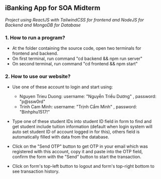 
## iBanking App for SOA Midterm

*Project using ReactJS with TailwindCSS for frontend and NodeJS for Backend and MongoDB for Database*

### 1. How to run a program?
- At the folder containing the source code, open two terminals for frontend and backend.
- On first terminal, run command "cd backend && npm run server"
- On second terminal, run command "cd frontend && npm start"

### 2. How to use our website?
- Use one of these account to login and start using:
  - Nguyen Trieu Duong: username: "Nguyễn Triều Dương" , password: "p@ssw0rd"
  - Trinh Cam Minh: username: "Trịnh Cẩm Minh" , password: "Binhphu1517!"

- Type one of these student IDs into student ID field in form to find and get student include tuition information (default when login system will auto set student ID of account logged in for this), others field is automatically filled with data from the database.

- Click on the "Send OTP" button to get OTP in your email which was registered with this account, copy it and paste into the OTP field, confirm the form with the "Send" button to start the transaction.

- Click on form's top-left button to logout and form's top-right bottom to see transaction history.


